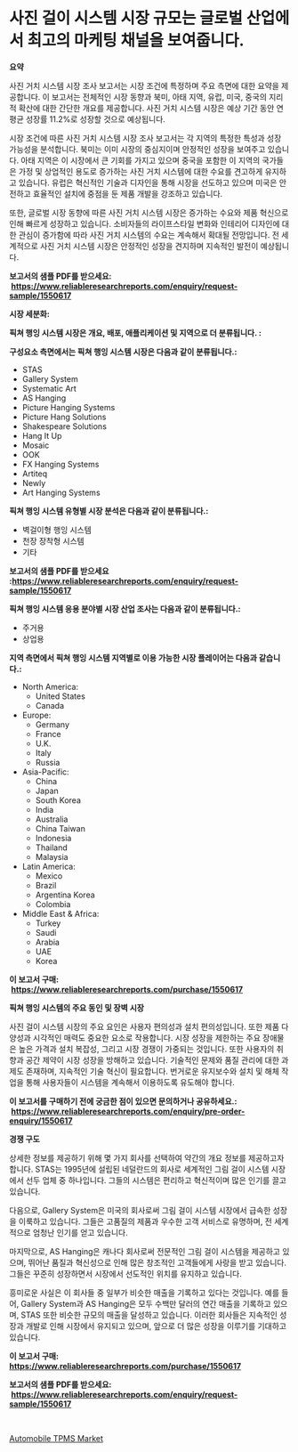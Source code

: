 <p><h1>사진 걸이 시스템 시장 규모는 글로벌 산업에서 최고의 마케팅 채널을 보여줍니다.</h1></p><p><strong>요약</strong></p>
<p><p>사진 거치 시스템 시장 조사 보고서는 시장 조건에 특정하며 주요 측면에 대한 요약을 제공합니다. 이 보고서는 전체적인 시장 동향과 북미, 아태 지역, 유럽, 미국, 중국의 지리적 확산에 대한 간단한 개요를 제공합니다. 사진 거치 시스템 시장은 예상 기간 동안 연평균 성장률 11.2%로 성장할 것으로 예상됩니다.</p><p>시장 조건에 따른 사진 거치 시스템 시장 조사 보고서는 각 지역의 특정한 특성과 성장 가능성을 분석합니다. 북미는 이미 시장의 중심지이며 안정적인 성장을 보여주고 있습니다. 아태 지역은 이 시장에서 큰 기회를 가지고 있으며 중국을 포함한 이 지역의 국가들은 가정 및 상업적인 용도로 증가하는 사진 거치 시스템에 대한 수요를 견고하게 유지하고 있습니다. 유럽은 혁신적인 기술과 디자인을 통해 시장을 선도하고 있으며 미국은 안전하고 효율적인 설치에 중점을 둔 제품 개발을 강조하고 있습니다.</p><p>또한, 글로벌 시장 동향에 따른 사진 거치 시스템 시장은 증가하는 수요와 제품 혁신으로 인해 빠르게 성장하고 있습니다. 소비자들의 라이프스타일 변화와 인테리어 디자인에 대한 관심이 증가함에 따라 사진 거치 시스템의 수요는 계속해서 확대될 전망입니다. 전 세계적으로 사진 거치 시스템 시장은 안정적인 성장을 견지하며 지속적인 발전이 예상됩니다.</p></p>
<p><strong>보고서의 샘플 PDF를 받으세요: &nbsp;<a href="https://www.reliableresearchreports.com/enquiry/request-sample/1550617">https://www.reliableresearchreports.com/enquiry/request-sample/1550617</a></strong></p>
<p><strong>시장 세분화:</strong></p>
<p><strong> 픽쳐 행잉 시스템 시장은 개요, 배포, 애플리케이션 및 지역으로 더 분류됩니다. :</strong></p>
<p><strong>구성요소 측면에서는 픽쳐 행잉 시스템 시장은 다음과 같이 분류됩니다.:</strong></p>
<p><ul><li>STAS</li><li>Gallery System</li><li>Systematic Art</li><li>AS Hanging</li><li>Picture Hanging Systems</li><li>Picture Hang Solutions</li><li>Shakespeare Solutions</li><li>Hang It Up</li><li>Mosaic</li><li>OOK</li><li>FX Hanging Systems</li><li>Artiteq</li><li>Newly</li><li>Art Hanging Systems</li></ul></p>
<p><strong> 픽쳐 행잉 시스템 유형별 시장 분석은 다음과 같이 분류됩니다.:</strong></p>
<p><ul><li>벽걸이형 행잉 시스템</li><li>천장 장착형 시스템</li><li>기타</li></ul></p>
<p><strong>보고서의 샘플 PDF를 받으세요 :<a href="https://www.reliableresearchreports.com/enquiry/request-sample/1550617">https://www.reliableresearchreports.com/enquiry/request-sample/1550617</a></strong></p>
<p><strong> 픽쳐 행잉 시스템 응용 분야별 시장 산업 조사는 다음과 같이 분류됩니다.:</strong></p>
<p><ul><li>주거용</li><li>상업용</li></ul></p>
<p><strong>지역 측면에서 픽쳐 행잉 시스템 지역별로 이용 가능한 시장 플레이어는 다음과 같습니다.:</strong></p>
<p><ul>
    <li>
        North America:
        <ul>
            <li>United States</li>
            <li>Canada</li>
        </ul>
    </li>
    <li>
        Europe:
        <ul>
            <li>Germany</li>
            <li>France</li>
            <li>U.K.</li>
            <li>Italy</li>
            <li>Russia</li>
        </ul>
    </li>
    <li>
        Asia-Pacific:
        <ul>
            <li>China</li>
            <li>Japan</li>
            <li>South Korea</li>
            <li>India</li>
            <li>Australia</li>
            <li>China Taiwan</li>
            <li>Indonesia</li>
            <li>Thailand</li>
            <li>Malaysia</li>
        </ul>
    </li>
    <li>
        Latin America:
        <ul>
            <li>Mexico</li>
            <li>Brazil</li>
            <li>Argentina Korea</li>
            <li>Colombia</li>
        </ul>
    </li>
    <li>
        Middle East & Africa:
        <ul>
            <li>Turkey</li>
            <li>Saudi</li>
            <li>Arabia</li>
            <li>UAE</li>
            <li>Korea</li>
        </ul>
    </li>
    </ul></p>
<p><strong>이 보고서 구매: &nbsp;<a href="https://www.reliableresearchreports.com/purchase/1550617">https://www.reliableresearchreports.com/purchase/1550617</a></strong></p>
<p><strong>픽쳐 행잉 시스템의 주요 동인 및 장벽 시장</strong></p>
<p><p>사진 걸이 시스템 시장의 주요 요인은 사용자 편의성과 설치 편의성입니다. 또한 제품 다양성과 시각적인 매력도 중요한 요소로 작용합니다. 시장 성장을 제한하는 주요 장애물은 높은 가격과 설치 복잡성, 그리고 시장 경쟁이 가중되는 것입니다. 또한 사용자의 취향과 공간 제약이 시장 성장을 방해하고 있습니다. 기술적인 문제와 품질 관리에 대한 과제도 존재하며, 지속적인 기술 혁신이 필요합니다. 번거로운 유지보수와 설치 및 해체 작업을 통해 사용자들이 시스템을 계속해서 이용하도록 유도해야 합니다.</p></p>
<p><strong>이 보고서를 구매하기 전에 궁금한 점이 있으면 문의하거나 공유하세요.: &nbsp;<a href="https://www.reliableresearchreports.com/enquiry/pre-order-enquiry/1550617">https://www.reliableresearchreports.com/enquiry/pre-order-enquiry/1550617</a></strong></p>
<p><strong>경쟁 구도</strong></p>
<p><p>상세한 정보를 제공하기 위해 몇 가지 회사를 선택하여 약간의 개요 정보를 제공하고자 합니다. STAS는 1995년에 설립된 네덜란드의 회사로 세계적인 그림 걸이 시스템 시장에서 선두 업체 중 하나입니다. 그들의 시스템은 편리하고 혁신적이며 많은 인기를 끌고 있습니다.</p><p>다음으로, Gallery System은 미국의 회사로써 그림 걸이 시스템 시장에서 급속한 성장을 이룩하고 있습니다. 그들은 고품질의 제품과 우수한 고객 서비스로 유명하며, 전 세계적으로 엄청난 인기를 얻고 있습니다.</p><p>마지막으로, AS Hanging은 캐나다 회사로써 전문적인 그림 걸이 시스템을 제공하고 있으며, 뛰어난 품질과 혁신성으로 인해 많은 창조적인 고객들에게 사랑을 받고 있습니다. 그들은 꾸준히 성장하면서 시장에서 선도적인 위치를 유지하고 있습니다.</p><p>흥미로운 사실은 이 회사들 중 일부가 비슷한 매출을 기록하고 있다는 것입니다. 예를 들어, Gallery System과 AS Hanging은 모두 수백만 달러의 연간 매출을 기록하고 있으며, STAS 또한 비슷한 규모의 매출을 달성하고 있습니다. 이러한 회사들은 지속적인 성장과 개발로 인해 시장에서 유지되고 있으며, 앞으로 더 많은 성장을 이루기를 기대하고 있습니다.</p></p>
<p><strong>이 보고서 구매: &nbsp; <a href="https://www.reliableresearchreports.com/purchase/1550617">https://www.reliableresearchreports.com/purchase/1550617</a></strong></p>
<p><strong>보고서의 샘플 PDF를 받으세요: &nbsp;<a href="https://www.reliableresearchreports.com/enquiry/request-sample/1550617">https://www.reliableresearchreports.com/enquiry/request-sample/1550617</a></strong><strong></strong></p>
<p>&nbsp;</p>
<p><p><a href="https://eight-handstand-8fb.notion.site/Automobile-TPMS-Market-Size-Global-Industry-Overview-Market-Segmentation-and-Forecast-2024-to-203-3a01f1eed3df4e32b87034d02a30f5d6">Automobile TPMS Market</a></p></p>